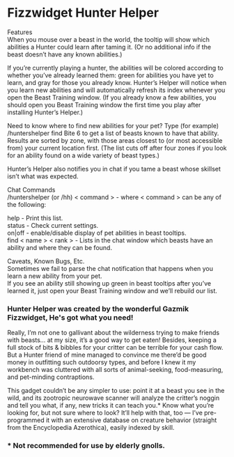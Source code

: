 # Fizzwidget Hunter Helper  
  
Features  
When you mouse over a beast in the world, the tooltip will show which abilities a Hunter could learn after taming it. (Or no additional info if the beast doesn’t have any known abilities.)  
  
If you’re currently playing a hunter, the abilities will be colored according to whether you’ve already learned them: green for abilities you have yet to learn, and gray for those you already know. Hunter’s Helper will notice when you learn new abilities and will automatically refresh its index whenever you open the Beast Training window. (If you already know a few abilities, you should open you Beast Training window the first time you play after installing Hunter’s Helper.)  
  
Need to know where to find new abilities for your pet? Type (for example) /huntershelper find Bite 6 to get a list of beasts known to have that ability. Results are sorted by zone, with those areas closest to (or most accessible from) your current location first. (The list cuts off after four zones if you look for an ability found on a wide variety of beast types.)  
  
Hunter’s Helper also notifies you in chat if you tame a beast whose skillset isn’t what was expected.   
  
Chat Commands  
/huntershelper (or /hh) < command > - where < command > can be any of the following:  
  
help - Print this list.  
status - Check current settings.  
on|off - enable/disable display of pet abilities in beast tooltips.  
find < name > < rank > - Lists in the chat window which beasts have an ability and where they can be found.  
  
Caveats, Known Bugs, Etc.  
Sometimes we fail to parse the chat notification that happens when you learn a new ability from your pet.  
If you see an ability still showing up green in beast tooltips after you’ve learned it, just open your Beast Training window and we’ll rebuild our list.  
  
### Hunter Helper was created by the wonderful Gazmik Fizzwidget, He's got what you need!  
  
Really, I’m not one to gallivant about the wilderness trying to make friends with beasts… at my size, it’s a good way to get eaten! Besides, keeping a full stock of bits & bibbles for your critter can be terrible for your cash flow. But a Hunter friend of mine managed to convince me there’d be good money in outfitting such outdoorsy types, and before I knew it my workbench was cluttered with all sorts of animal-seeking, food-measuring, and pet-minding contraptions.  
  
This gadget couldn’t be any simpler to use: point it at a beast you see in the wild, and its zootropic neurowave scanner will analyze the critter’s noggin and tell you what, if any, new tricks it can teach you.* Know what you’re looking for, but not sure where to look? It’ll help with that, too — I’ve pre-programmed it with an extensive database on creature behavior (straight from the Encyclopedia Azerothica), easily indexed by skill.  

### * Not recommended for use by elderly gnolls.
